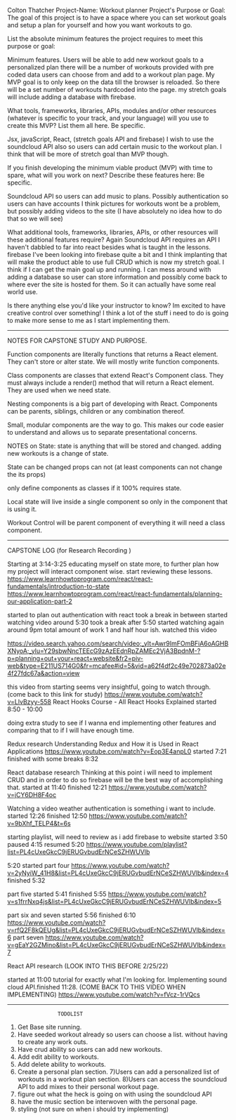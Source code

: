 Colton Thatcher 
Project-Name: Workout planner
Project's Purpose or Goal: The goal of this project is to have a space where you can set workout goals and setup a plan for yourself and how you want workouts to go.

List the absolute minimum features the project requires to meet this purpose or goal:

Minimum features.
Users will be able to add new workout goals to a personalized plan
there will be a number of workouts provided with pre coded data users can choose from and add to a workout plan page.
My MVP goal is to only keep on the data till the browser is reloaded. So there will be a set number of workouts hardcoded into the page. my stretch goals will include adding a database with firebase.

What tools, frameworks, libraries, APIs, modules and/or other resources (whatever is specific to your track, and your language) will you use to create this MVP? List them all here. Be specific.

Jsx, javaScript, React, (stretch goals API and firebase)
I wish to use the soundcloud API also so users can add certain music to the workout plan. I think that will be more of stretch goal than MVP though.




If you finish developing the minimum viable product (MVP) with time to spare, what will you work on next? Describe these features here: Be specific.

Soundcloud API so users can add music to plans.
Possibly authentication so users can have accounts
I think pictures for workouts wont be a problem, but possibly adding videos to the site (I have absolutely no idea how to do that so we will see)

What additional tools, frameworks, libraries, APIs, or other resources will these additional features require?
Again Soundcloud API requires an API
I haven't dabbled to far into react besides what is taught in the lessons. 
firebase
I've been looking into firebase quite a bit and I think implanting that will make the product able to use full CRUD which is now my stretch goal. I think if I can get the main goal up and running. I can mess around with adding a database so user can store information and possibly come back to where ever the site is hosted for them. So it can actually have some real world use.

Is there anything else you'd like your instructor to know?
Im excited to have creative control over something! I think a lot of the stuff i need to do is going to make more sense to me as I start implementing them.

____________________________________________________________________________________________________________________________

NOTES FOR CAPSTONE STUDY AND PURPOSE.



Function components are literally functions that returns a React element. They can't store or alter state. We will mostly write function components.

Class components are classes that extend React's Component class. They must always include a render() method that will return a React element. They are used when we need state.

Nesting components is a big part of developing with React. Components can be parents, siblings, children or any combination thereof.

Small, modular components are the way to go. This makes our code easier to understand and allows us to separate presentational concerns.


NOTES on State:
state is anything that will be stored and changed.
adding new workouts is a change of state.

State can be changed props can not (at least components can not change the its props)

only define components as classes if it 100% requires state.

Local state will live inside a single component so only in the component that is using it.

Workout Control will be parent component of everything
it will need a class component. 




______________________________________________________________________________________________________________________

CAPSTONE LOG (for Research Recording )

Starting at 3:14-3:25 educating myself on state more, to further plan how my project will interact component wise.
start reviewing these lessons.
https://www.learnhowtoprogram.com/react/react-fundamentals/introduction-to-state
https://www.learnhowtoprogram.com/react/react-fundamentals/planning-our-application-part-2


started to plan out authentication with react took a break in between started watching video around 5:30 took a break after 5:50 started watching again around 9pm total amount of work 1 and half hour ish.
watched this video 

https://video.search.yahoo.com/search/video;_ylt=Awr9ImFOmBFiA6oAGHBXNyoA;_ylu=Y29sbwNncTEEcG9zAzEEdnRpZAMEc2VjA3BpdnM-?p=planning+out+your+react+website&fr2=piv-web&type=E211US714G0&fr=mcafee#id=5&vid=a62f4df2c49e702873a02e4f27fdc67a&action=view

this video from starting seems very insightful, going to watch through. (come back to this link for study)
https://www.youtube.com/watch?v=LlvBzyy-558
React Hooks Course - All React Hooks Explained
started 8:50 - 10:00

doing extra study to see if I wanna end implementing other features and comparing that to if I will have enough time.


Redux research
Understanding Redux and How it is Used in React Applications
https://www.youtube.com/watch?v=Eop3E4anpL0
started 7:21 finished with some breaks 8:32

React database research
Thinking at this point i will need to implement CRUD and in order to do so firebase will be the best way of accomplishing that. started at 11:40 finished 12:21
https://www.youtube.com/watch?v=jCY6DH8F4oc

Watching a video weather authentication is something i want to include. started 12:26 finished 12:50
https://www.youtube.com/watch?v=9bXhf_TELP4&t=6s

starting playlist, will need to review as i add firebase to website started 3:50 paused 4:15 resumed 5:20
https://www.youtube.com/playlist?list=PL4cUxeGkcC9jERUGvbudErNCeSZHWUVlb

5:20 started part four
https://www.youtube.com/watch?v=2yNyiW_41H8&list=PL4cUxeGkcC9jERUGvbudErNCeSZHWUVlb&index=4
finished 5:32

part five started 5:41 finished 5:55
https://www.youtube.com/watch?v=s1frrNxq4js&list=PL4cUxeGkcC9jERUGvbudErNCeSZHWUVlb&index=5

part six and seven started 5:56 finished 6:10
https://www.youtube.com/watch?v=rfQ2F8kQEUg&list=PL4cUxeGkcC9jERUGvbudErNCeSZHWUVlb&index=6
part seven
https://www.youtube.com/watch?v=gEaY2GZMino&list=PL4cUxeGkcC9jERUGvbudErNCeSZHWUVlb&index=7

React API research (LOOK INTO THIS BEFORE 2/25/22)

started at 11:00 tutorial for exactly what I'm looking for. Implementing sound cloud API.finished 11:28. (COME BACK TO THIS VIDEO WHEN IMPLEMENTING)
https://www.youtube.com/watch?v=fVcz-1rVQcs

___________________________________________________________
                    TODOLIST

1) Get Base site running.
2) Have seeded workout already so users can choose a list. without having to create any work outs.
3)  Have crud ability so users can add new workouts.
4)  Add edit ability to workouts.
5) Add delete ability to workouts.
6) Create a personal plan section.
7)Users can add a personalized list of workouts in a workout plan section.
8)Users can access the soundcloud API to add mixes to their personal workout page.
9) figure out what the heck is going on with using the soundcloud API
10) have the music section be interwoven with the personal page. 
11) styling (not sure on when i should try implementing)
